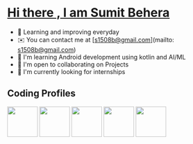 # <a href="https://www.linkedin.com/in/sumit-behera-24a52b258/"> Hi there , I am Sumit Behera </a>

*   📖  Learning and improving everyday
*   ✉️  You can contact me at [s1508b@gmail.com](mailto: s1508b@gmail.com)
*   🧠  I'm learning Android development using kotlin and AI/ML
*   🤝  I'm open to collaborating on Projects
*   👀  I'm currently looking for internships 

## Coding Profiles

<div display: flex;
  flex-wrap: wrap;
  padding: 0 4px;>
<a href= "https://leetcode.com/sumitbehera1508/" ><img src="https://github-production-user-asset-6210df.s3.amazonaws.com/100491275/272070794-2c993baa-51cf-4908-bc9a-3fe2453020a0.png" height = "70"/></a>
<a href = "https://auth.geeksforgeeks.org/user/sumitbehera1508"><img src="https://github-production-user-asset-6210df.s3.amazonaws.com/100491275/272070573-c48bc766-fcef-4a43-8cf0-bb6500ba8a89.png" height = "70"/></a>
<a href = "https://www.hackerrank.com/sumitbehera1508"><img src="https://github-production-user-asset-6210df.s3.amazonaws.com/100491275/272070102-4f52edc5-f642-43ec-b309-da67b6470758.png" height = "70" /></a> 
<a href= "https://www.codingninjas.com/studio/profile/sumitbehera1508"><img src="https://user-images.githubusercontent.com/100491275/272065313-acc02e1c-caf4-4d06-aba6-22c2f7062081.png" height = "70"/></a>
<a href= "https://www.salesforce.com/trailblazer/sbehera1508"><img src="https://user-images.githubusercontent.com/100491275/272063837-1d67f0ad-b9cd-4764-a0fb-11c3743794b8.png" height = "70"/> </a>
</div>


<!---

sumitbehera1508/sumitbehera1508 is a ✨ special ✨ repository because its `README.md` (this file) appears on your GitHub profile.
You can click the Preview link to take a look at your changes.
--->
